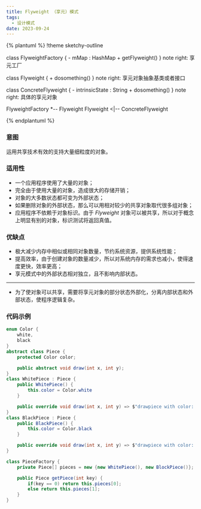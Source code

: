 ```yaml
---
title: Flyweight （享元）模式
tags: 
  - 设计模式
date: 2023-09-24
---
```


{% plantuml %}
!theme sketchy-outline

class FlyweightFactory
{
	- mMap : HashMap
	+ getFlyweight()
}
note right: 享元工厂

class Flyweight
{
	+ dosomething()
}
note right: 享元对象抽象基类或者接口

class ConcreteFlyweight
{
	- intrinsicState : String
	+ dosomething()
}
note right: 具体的享元对象

FlyweightFactory *-- Flyweight
Flyweight <|-- ConcreteFlyweight

{% endplantuml %}

### 意图
运用共享技术有效的支持大量细粒度的对象。

### 适用性
* 一个应用程序使用了大量的对象；
* 完全由于使用大量的对象，造成很大的存储开销；
* 对象的大多数状态都可变为外部状态；
* 如果删除对象的外部状态，那么可以用相对较少的共享对象取代很多组对象；
* 应用程序不依赖于对象标识。由于 *Flyweight* 对象可以被共享，所以对于概念上明显有别的对象，标识测试将返回真值。

### 优缺点
* 极大减少内存中相似或相同对象数量，节约系统资源，提供系统性能；
* 提高效率，由于创建对象的数量减少，所以对系统内存的需求也减小，使得速度更快，效率更高；
* 享元模式中的外部状态相对独立，且不影响内部状态。

---

* 为了使对象可以共享，需要将享元对象的部分状态外部化，分离内部状态和外部状态，使程序逻辑复杂。

### 代码示例
```c#
enum Color {
	white,
	black
}
abstract class Piece {
	protected Color color;

	public abstract void draw(int x, int y);
}
class WhitePiece : Piece {
	public WhitePiece() {
		this.color = Color.white
	}

	public override void draw(int x, int y) => $"drawpiece with color: {this.color}; point at ({x},{y})";
}
class BlackPiece : Piece {
	public BlackPiece() {
		this.color = Color.black
	}

	public override void draw(int x, int y) => $"drawpiece with color: {this.color}; point at ({x},{y})";
}

class PieceFactory {
	private Piece[] pieces = new {new WhitePiece(), new BlockPiece()};

	public Piece getPiece(int key) {
		if(key == 0) return this.pieces[0];
		else return this.pieces[1];
	}
}
```
